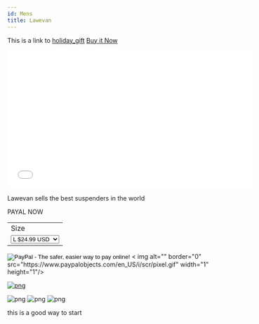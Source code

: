 ```yaml
---
id: Mens
title: Lawevan
---
```


This is a link to [holiday_gift](holiday_gift.md) 
[Buy it Now](https://www.amazon.com/Reddish-Genuine-Suspenders-Steampunk-Adjustable/dp/B071VW1WB9?ref_=ast_sto_dp&th=1&psc=1)

<iframe width="560" height="315" src="../img/suspenders.mp4" frameborder="0" allow="accelerometer; autoplay; encrypted-media; gyroscope; picture-in-picture" allowfullscreen></iframe>

Lawevan sells the best suspenders in the world

PAYAL NOW
<form target="paypal" action="https://www.paypal.com/cgi-bin/webscr" method="post" >
<input type="hidden" name="cmd" value="_cart"/>
<input type="hidden" name="business" value="loris_lo@foxmail.com"/>
<input type="hidden" name="lc" value="C2"/>
<input type="hidden" name="item_name" value="Lawevan High Quality Leather Suspenders"/>
<input type="hidden" name="item_number" value="LQW20170094"/>
<input type="hidden" name="button_subtype" value="products"/>
<input type="hidden" name="currency_code" value="USD"/>
<input type="hidden" name="tax_rate" value="0.000"/>
<input type="hidden" name="shipping" value="0.00"/>
<input type="hidden" name="add" value="1"/>
<input type="hidden" name="bn" value="PP-ShopCartBF:btn_cart_LG.gif:NonHosted"/>
<table>
<tr><td><input type="hidden" name="on0" value="Size"/>Size</td></tr><tr><td><select name="os0" onchange="document.getElementById('myimg').src=this.value;document.getElementById('myimg').style.display='block'">
 <option value="http://img.baidu.com/img/iknow/avarta/110/r6s1g1.gif">L $24.99 USD</option>
 <option value="http://img.baidu.com/img/iknow/avarta/110/r6s1g2.gif">M $24.99 USD</option>
 <option value="http://img.baidu.com/img/iknow/avarta/110/r6s1g3.gif">S $24.99 USD</option>
</select> </td></tr>
</table>
<input type="hidden" name="option_select0" value="L"/>
<input type="hidden" name="option_amount0" value="24.99"/>
<input type="hidden" name="option_select1" value="M"/>
<input type="hidden" name="option_amount1" value="24.99"/>
<input type="hidden" name="option_select2" value="S"/>
<input type="hidden" name="option_amount2" value="24.99"/>
<input type="hidden" name="option_index" value="0"/>
<input type="image" src="https://www.paypalobjects.com/en_US/i/btn/btn_cart_LG.gif" border="0" name="submit" alt="PayPal - The safer, easier way to pay online!"/>
< img alt="" border="0" src="https://www.paypalobjects.com/en_US/i/scr/pixel.gif" width="1" height="1"/>
</form>


[![png](../img/suspenders/94-1.png)](../img/suspenders.mp4)
<!-- ![png](../img/suspenders.mp4) -->
![png](../img/suspenders/94-2.png)
![png](../img/suspenders/94-3.png)
![png](../img/suspenders/94-4.png)

this is a good way to start